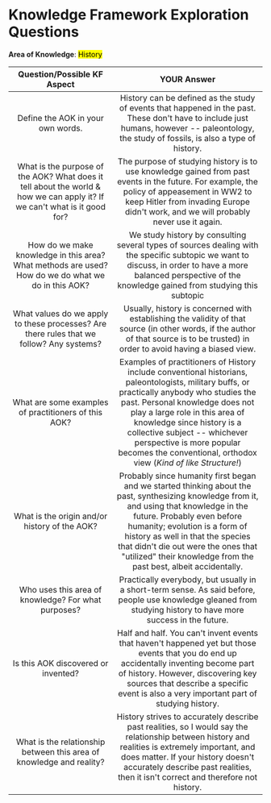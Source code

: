 # Knowledge Framework Exploration Questions

**Area of Knowledge**: <mark>History</mark>



|                 Question/Possible KF Aspect                  |                         YOUR Answer                          |
| :----------------------------------------------------------: | :----------------------------------------------------------: |
|              Define the AOK in your own words.               | History can be defined as the study of events that happened in the past. These don't have to include just humans, however -- paleontology, the study of fossils, is also a type of history. |
| What is the purpose of the AOK? What does it tell about the world & how we can apply it? If we can't what is it good for? | The purpose of studying history is to use knowledge gained from past events in the future. For example, the policy of appeasement in WW2 to keep Hitler from invading Europe didn't work, and we will probably never use it again. |
| How do we make knowledge in this area? What methods are used? How do we do what we do in this AOK? | We study history by consulting several types of sources dealing with the specific subtopic we want to discuss, in order to have a more balanced perspective of the knowledge gained from studying this subtopic |
| What values do we apply to these processes? Are there rules that we follow? Any systems? | Usually, history is concerned with establishing the validity of that source (in other words, if the author of that source is to be trusted) in order to avoid having a biased view. |
|     What are some examples of practitioners of this AOK?     | Examples of practitioners of History include conventional historians, paleontologists, military buffs, or practically anybody who studies the past. Personal knowledge does not play a large role in this area of knowledge since history is a collective subject -- whichever perspective is more popular becomes the conventional, orthodox view (*Kind of like Structure!*) |
|        What is the origin and/or history of the AOK?         | Probably since humanity first began and we started thinking about the past, synthesizing knowledge from it, and using that knowledge in the future. Probably even before humanity; evolution is a form of history as well in that the species that didn't die out were the ones that "utilized" their knowledge from the past best, albeit accidentally. |
|     Who uses this area of knowledge? For what purposes?      | Practically everybody, but usually in a short-term sense. As said before, people use knowledge gleaned from studying history to have more success in the future. |
|             Is this AOK discovered or invented?              | Half and half. You can't invent events that haven't happened yet but those events that you do end up accidentally inventing become part of history. However, discovering key sources that describe a specific event is also a very important part of studying history. |
| What is the relationship between this area of knowledge and reality? | History strives to accurately describe past realities, so I would say the relationship between history and realities is extremely important, and does matter. If your history doesn't accurately describe past realities, then it isn't correct and therefore not history. |

